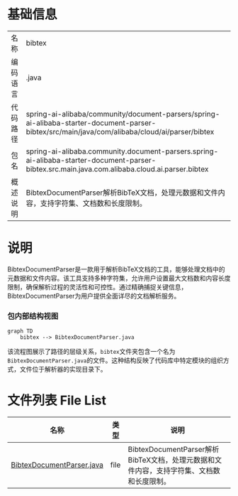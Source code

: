 # 基础信息

|      |      |
|------|------|
| 名称 | bibtex |
| 编码语言 | .java |
| 代码路径 | spring-ai-alibaba/community/document-parsers/spring-ai-alibaba-starter-document-parser-bibtex/src/main/java/com/alibaba/cloud/ai/parser/bibtex |
| 包名 | spring-ai-alibaba.community.document-parsers.spring-ai-alibaba-starter-document-parser-bibtex.src.main.java.com.alibaba.cloud.ai.parser.bibtex |
| 概述说明 | BibtexDocumentParser解析BibTeX文档，处理元数据和文件内容，支持字符集、文档数和长度限制。 |

# 说明

BibtexDocumentParser是一款用于解析BibTeX文档的工具，能够处理文档中的元数据和文件内容。该工具支持多种字符集，允许用户设置最大文档数和内容长度限制，确保解析过程的灵活性和可控性。通过精确捕捉关键信息，BibtexDocumentParser为用户提供全面详尽的文档解析服务。


### 包内部结构视图

```mermaid
graph TD
    bibtex --> BibtexDocumentParser.java
```

该流程图展示了路径的层级关系，`bibtex`文件夹包含一个名为`BibtexDocumentParser.java`的文件。这种结构反映了代码库中特定模块的组织方式，文件位于解析器的实现目录下。

# 文件列表 File List

| 名称   | 类型  | 说明 |
|-------|------|-------------|
| [BibtexDocumentParser.java](BibtexDocumentParser.md) | file | BibtexDocumentParser解析BibTeX文档，处理元数据和文件内容，支持字符集、文档数和长度限制。 |


